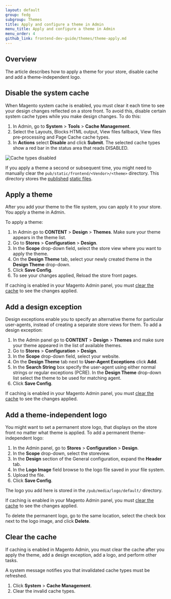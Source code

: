 ```yaml
---
layout: default
group: fedg
subgroup: Themes
title: Apply and configure a theme in Admin
menu_title: Apply and configure a theme in Admin
menu_order: 4
github_link: frontend-dev-guide/themes/theme-apply.md
---
```


<h2 id="theme-apply-overview">Overview</h2>
The article describes how to apply a theme for your store, disable cache and add a theme-independent logo.

<h2 id="theme-apply-apply">Disable the system cache</h2>

When Magento system cache is enabled, you must clear it each time to see your design changes reflected on a store front. To avoid this, disable certain system cache types while you make design changes.
To do this:

1. In Admin, go to **System** > **Tools** > **Cache** **Management**.
2. Select the Layouts, Blocks HTML output, View files fallback, View files pre-processing and Page Cache cache types.
2. In **Actions** select **Disable** and click **Submit**. The selected cache types show a red bar in the status area that reads DISABLED.
<p><img src="{{ site.baseurl }}common/images/cache.png" alt="Cache types disabled"></p>


<div class="bs-callout bs-callout-info" id="info">
  <p>If you apply a theme a second or subsequent time, you might need to manually clear the <code>pub/static/frontend/&lt;Vendor&gt;/&lt;theme&gt;</code> directory. This directory stores the <a href="{{site.gdeurl}}architecture/view/static-process.html">published</a> <a href="{{site.gdeurl}}frontend-dev-guide/themes/theme-structure.md">static files</a>.</p>
</div>


<h2 id="theme-apply-apply">Apply a theme</h2>
After you add your theme to the file system<!--ADDLINK -->, you can apply it to your store. You apply a theme in Admin.

To apply a theme:

1. In Admin go to **CONTENT** > **Design** > **Themes**. Make sure your theme appears in the theme list.
2. Go to **Stores** > **Configuration** > **Design**.
3. In the **Scope** drop-down field, select the store view where you want to apply the theme.
4. On the **Design Theme** tab, select your newly created theme in the **Design Theme** drop-down.
5. Click **Save Config**.
6. To see your changes applied, Reload the store front pages.

If caching is enabled in your Magento Admin panel, you must <a href="#theme-apply-clear">clear the cache</a> to see the changes applied.
<!--ADDLINK-->

<h2 id="theme-apply-except">Add a design exception</h2>
Design exceptions enable you to specify an alternative theme for particular user-agents, instead of creating a separate store views for them.
To add a design exception:

1. In the Admin panel go to **CONTENT** > **Design** > **Themes** and make sure your theme appeared in the list of available themes.
2. Go to **Stores** > **Configuration** > **Design**.
3. In the **Scope** drop-down field, select your website.
4. On the **Design Theme** tab next to **User-Agent Exceptions** click **Add**.
5. In the **Search String** box specify the user-agent using either normal strings or regular exceptions (PCRE). In the **Design Theme** drop-down list select the theme to be used for matching agent.
6. Click **Save Config**.

If caching is enabled in your Magento Admin panel, you must <a href="#theme-apply-clear">clear the cache</a> to see the changes applied.


<h2 id="theme-apply-logo">Add a theme-independent logo</h2>
You might want to set a permanent store logo, that displays on the store front no matter what theme is applied.
To add a permanent theme-independent logo:

1. In the Admin panel, go to **Stores** > **Configuration** > **Design**.
2. In the **Scope** drop-down, select the storeview.
3. In the **Design** section of the General configuration, expand the **Header** tab.
4. In the **Logo Image** field browse to the logo file saved in your file system.
6. Upload the file.
7. Click **Save Config**.

The logo you add here is stored in the `/pub/media/logo/default/` directory.


If caching is enabled in your Magento Admin panel, you must <a href="#theme-apply-clear">clear the cache</a> to see the changes applied.
<!--ADDLINK-->


<div class="bs-callout bs-callout-warning" id="warning">
  <p>To delete the permanent logo, go to the same location, select the check box next to the logo image, and click <b>Delete</b>.</p>
</div>

<h2 id="theme-apply-clear">Clear the cache</h2>
If caching is enabled in Magento Admin, you must clear the cache after you apply the theme, add a design exception, add a logo, and perform other tasks.

A system message notifies you that invalidated cache types must be refreshed.

1.	Click **System** > **Cache Management**.
2.	Clear the invalid cache types.



